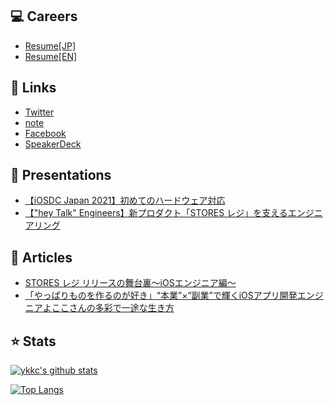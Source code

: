 ## 💻 **Careers**

- [Resume[JP]](resume-jp.md)
- [Resume[EN]](resume-en.md)

## 🔗 **Links**

- [Twitter](https://twitter.com/_ykkc)
- [note](https://note.com/ykkc)
- [Facebook](https://www.facebook.com/ykkc.apps)
- [SpeakerDeck](https://speakerdeck.com/ykkc)

## 📢 **Presentations**

- [【iOSDC Japan 2021】初めてのハードウェア対応](https://fortee.jp/iosdc-japan-2021/proposal/6fbe3926-91d2-4b33-b77c-d167710adecd)
- [【"hey Talk" Engineers】新プロダクト「STORES レジ」を支えるエンジニアリング](https://hey.connpass.com/event/219835)

## 📓 **Articles**

- [STORES レジ リリースの舞台裏〜iOSエンジニア編〜](https://people.st.inc/n/ne91a41bd6f0f)
- [「やっぱりものを作るのが好き」“本業”×“副業”で輝くiOSアプリ開発エンジニアよここさんの多彩で一途な生き方](https://ios-academia.com/blog/interview/ios-engineer/429)

## ⭐ **Stats**

[![ykkc's github stats](https://github-readme-stats.vercel.app/api?username=ykkc&count_private=true&show_icons=true)](https://github.com/anuraghazra/github-readme-stats)

[![Top Langs](https://github-readme-stats.vercel.app/api/top-langs/?username=ykkc)](https://github.com/anuraghazra/github-readme-stats)